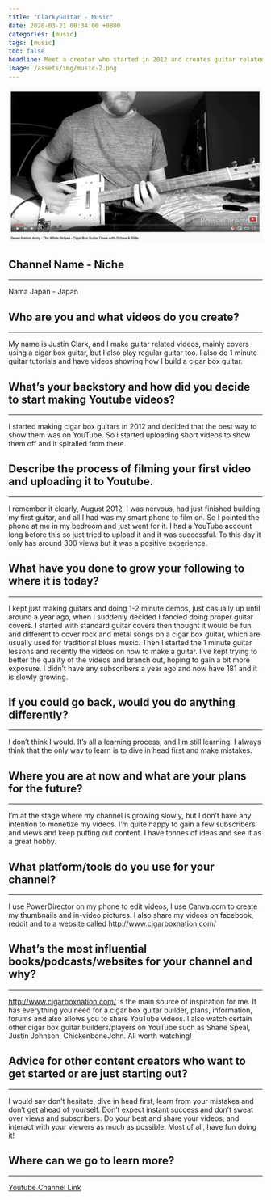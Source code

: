 ```yaml
---
title: "ClarkyGuitar - Music"
date: 2020-03-21 00:34:00 +0800
categories: [music]
tags: [music]
toc: false
headline: Meet a creator who started in 2012 and creates guitar related videos, including 1 minute guitar tutorials.
image: /assets/img/music-2.png
---
```


[![Anime](/assets/img/music-2.png)](https://www.youtube.com/watch?v=4w8C8cXGJdk)

## Channel Name - Niche
_______________________

Nama Japan - Japan


## Who are you and what videos do you create?
_____________________________________________

My name is Justin Clark, and I make guitar related videos, mainly covers using a cigar box guitar, but I also play regular guitar too.  I also do 1 minute guitar tutorials and have videos showing how I build a cigar box guitar.

## What’s your backstory and how did you decide to start making Youtube videos?
_______________________________________________________________________________

I started making cigar box guitars in 2012 and decided that the best way to show them was on YouTube.  So I started uploading short videos to show them off and it spiralled from there.



## Describe the process of filming your first video and uploading it to Youtube.
________________________________________________________________________________

I remember it clearly, August 2012, I was nervous, had just finished building my first guitar, and all I had was my smart phone to film on.  So I pointed the phone at me in my bedroom and just went for it.  I had a YouTube account long before this so just tried to upload it and it was successful.  To this day it only has around 300 views but it was a positive experience.





## What have you done to grow your following to where it is today?
__________________________________________________________________

I kept just making guitars and doing 1-2 minute demos, just casually up until around a year ago, when I suddenly decided I fancied doing proper guitar covers.  I started with standard guitar covers then thought it would be fun and different to cover rock and metal songs on a cigar box guitar, which are usually used for traditional blues music.  Then I started the 1 minute guitar lessons and recently the videos on how to make a guitar.  I’ve kept trying to better the quality of the videos and branch out, hoping to gain a bit more exposure.  I didn’t have any subscribers a year ago and now have 181 and it is slowly growing.


## If you could go back, would you do anything differently?
___________________________________________________________

I don’t think I would.  It’s all a learning process, and I’m still learning.  I always think that the only way to learn is to dive in head first and make mistakes.




## Where you are at now and what are your plans for the future?
_______________________________________________________________

I’m at the stage where my channel is growing slowly, but I don’t have any intention to monetize my videos.  I’m quite happy to gain a few subscribers and views and keep putting out content.  I have tonnes of ideas and see it as a great hobby.



## What platform/tools do you use for your channel?
___________________________________________________

I use PowerDirector on my phone to edit videos, I use Canva.com to create my thumbnails and in-video pictures.  I also share my videos on facebook, reddit and to a website called http://www.cigarboxnation.com/



## What’s the most influential books/podcasts/websites for your channel and why?
________________________________________________________________________________

http://www.cigarboxnation.com/ is the main source of inspiration for me.  It has everything you need for a cigar box guitar builder, plans, information, forums and also allows you to share YouTube videos.
I also watch certain other cigar box guitar builders/players on YouTube such as Shane Speal, Justin Johnson, ChickenboneJohn.  All worth watching!


## Advice for other content creators who want to get started or are just starting out?
______________________________________________________________________________________

I would say don’t hesitate, dive in head first, learn from your mistakes and don’t get ahead of yourself.  Don’t expect instant success and don’t sweat over views and subscribers.  Do your best and share your videos, and interact with your viewers as much as possible.  Most of all, have fun doing it!


## Where can we go to learn more?
_________________________________

[Youtube Channel Link](https://www.youtube.com/user/clarkyboy100)
